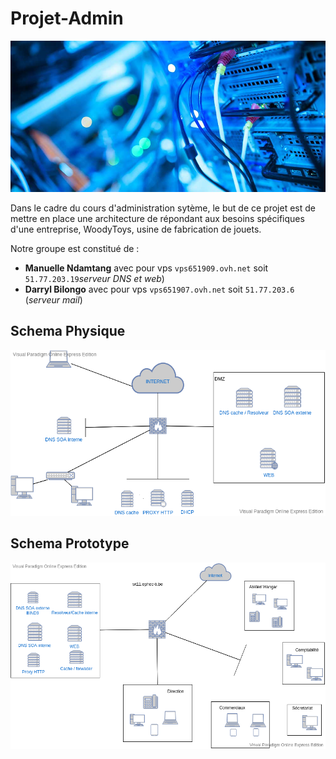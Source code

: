 # Projet-Admin

![administration system](images/IT-networking.jpg)

Dans le cadre du cours d'administration sytème, le but de ce projet est de mettre en place une architecture de répondant aux besoins spécifiques d'une entreprise, WoodyToys, usine de fabrication de jouets. 

Notre groupe est constitué de :

- **Manuelle Ndamtang** avec pour vps `vps651909.ovh.net` soit `51.77.203.19`*serveur DNS et web*)
- **Darryl Bilongo** avec pour vps `vps651907.ovh.net` soit `51.77.203.6` (*serveur mail*)



## Schema Physique
![schema physique](images/schemaWootoys.png)



## Schema Prototype
![schema prototype](images/schemaPrototype.png)
